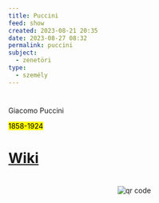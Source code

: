 ```yaml
---
title: Puccini
feed: show
created: 2023-08-21 20:35
date: 2023-08-27 08:32
permalink: puccini
subject:
  - zenetöri
type:
  - személy
---
```

#

Giacomo Puccini

<mark>1858-1924</mark>

# [Wiki](https://www.wikiwand.com/hu/Puccini)




#
<p style="text-align: center;"><img src="https://chart.googleapis.com/chart?cht=qr&chl=https://notes.andrasdenes.com/puccini&chs=180x180&choe=UTF-8&chld=L|2" alt="qr code"></p>

